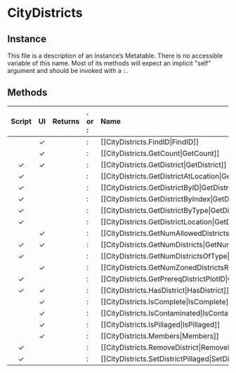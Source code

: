 # CityDistricts
## Instance
This file is a description of an Instance’s Metatable. There is no accessible variable of this name. Most of its methods will expect an implicit "self" argument and should be invoked with a `:`.

## Methods
| Script | UI  | Returns | . or : | Name | Arguments |
|:------:|:---:| -------:|:---- |:---- |:--------- |
| |✓| |:|[[CityDistricts.FindID\|FindID]]| |
| |✓| |:|[[CityDistricts.GetCount\|GetCount]]| |
|✓|✓| |:|[[CityDistricts.GetDistrict\|GetDistrict]]| |
|✓| | |:|[[CityDistricts.GetDistrictAtLocation\|GetDistrictAtLocation]]| |
|✓| | |:|[[CityDistricts.GetDistrictByID\|GetDistrictByID]]| |
|✓| | |:|[[CityDistricts.GetDistrictByIndex\|GetDistrictByIndex]]| |
|✓| | |:|[[CityDistricts.GetDistrictByType\|GetDistrictByType]]| |
|✓| | |:|[[CityDistricts.GetDistrictLocation\|GetDistrictLocation]]| |
| |✓| |:|[[CityDistricts.GetNumAllowedDistrictsRequiringPopulation\|GetNumAllowedDistrictsRequiringPopulation]]| |
|✓|✓| |:|[[CityDistricts.GetNumDistricts\|GetNumDistricts]]| |
|✓| | |:|[[CityDistricts.GetNumDistrictsOfType\|GetNumDistrictsOfType]]| |
| |✓| |:|[[CityDistricts.GetNumZonedDistrictsRequiringPopulation\|GetNumZonedDistrictsRequiringPopulation]]| |
|✓| | |:|[[CityDistricts.GetPrereqDistrictPlotID\|GetPrereqDistrictPlotID]]| |
|✓|✓| |:|[[CityDistricts.HasDistrict\|HasDistrict]]| |
| |✓| |:|[[CityDistricts.IsComplete\|IsComplete]]| |
| |✓| |:|[[CityDistricts.IsContaminated\|IsContaminated]]| |
| |✓| |:|[[CityDistricts.IsPillaged\|IsPillaged]]| |
| |✓| |:|[[CityDistricts.Members\|Members]]| |
|✓| | |:|[[CityDistricts.RemoveDistrict\|RemoveDistrict]]| |
|✓| | |:|[[CityDistricts.SetDistrictPillaged\|SetDistrictPillaged]]| |
